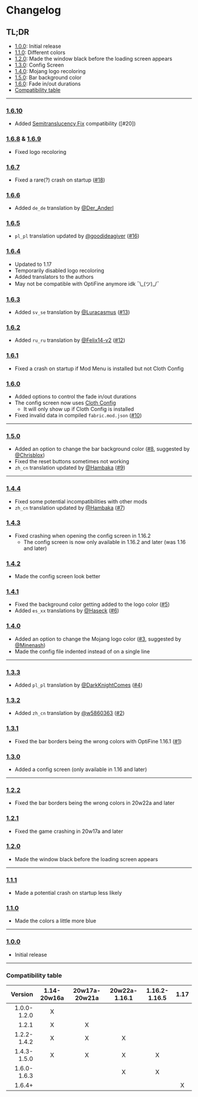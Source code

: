 # Changelog

## TL;DR
- [1.0.0](#100): Initial release
- [1.1.0](#110): Different colors
- [1.2.0](#120): Made the window black before the loading screen appears
- [1.3.0](#130): Config Screen
- [1.4.0](#140): Mojang logo recoloring
- [1.5.0](#150): Bar background color
- [1.6.0](#160): Fade in/out durations
- [Compatibility table](#compatibility-table)

---

### [1.6.10]
- Added [Semitranslucency Fix](https://modrinth.com/mod/semitranslucency) compatibility ([#20])

### [1.6.8] & [1.6.9]
- Fixed logo recoloring

### [1.6.7]
- Fixed a rare(?) crash on startup ([#18](https://github.com/A5b84/dark-loading-screen/issues/18))

### [1.6.6]
- Added `de_de` translation by [@Der_Anderl](https://www.curseforge.com/members/der_anderl/)

### [1.6.5]
- `pl_pl` translation updated by [@goodideagiver](https://github.com/goodideagiver) ([#16](https://github.com/A5b84/dark-loading-screen/pull/16))

### [1.6.4]
- Updated to 1.17
- Temporarily disabled logo recoloring
- Added translators to the authors
- May not be compatible with OptiFine anymore idk ¯\\\_(ツ)_/¯

### [1.6.3]
- Added `sv_se` translation by [@Luracasmus](https://github.com/Luracasmus) ([#13](https://github.com/A5b84/dark-loading-screen/pull/13))

### [1.6.2]
- Added `ru_ru` translation by [@Felix14-v2](https://github.com/Felix14-v2) ([#12](https://github.com/A5b84/dark-loading-screen/issues/12))

### [1.6.1]
- Fixed a crash on startup if Mod Menu is installed but not Cloth Config

### [1.6.0]
- Added options to control the fade in/out durations
- The config screen now uses [Cloth Config](https://www.curseforge.com/minecraft/mc-mods/cloth-config)
  - It will only show up if Cloth Config is installed
- Fixed invalid data in compiled `fabric.mod.json` ([#10](https://github.com/A5b84/dark-loading-screen/pull/10))

---

### [1.5.0]
- Added an option to change the bar background color ([#8](https://github.com/A5b84/dark-loading-screen/issues/8), suggested by [@Chrisblox](https://github.com/Chrisblox))
- Fixed the reset buttons sometimes not working
- `zh_cn` translation updated by [@Hambaka](https://github.com/Hambaka) ([#9](https://github.com/A5b84/dark-loading-screen/pull/9))

---

### [1.4.4]
- Fixed some potential incompatibilities with other mods
- `zh_cn` translation updated by [@Hambaka](https://github.com/Hambaka) ([#7](https://github.com/A5b84/dark-loading-screen/pull/7))

### [1.4.3]
- Fixed crashing when opening the config screen in 1.16.2
  - The config screen is now only available in 1.16.2 and later (was 1.16 and later)

### [1.4.2]
- Made the config screen look better

### [1.4.1]
- Fixed the background color getting added to the logo color ([#5](https://github.com/A5b84/dark-loading-screen/issues/5))
- Added `es_xx` translations by [@Haseck](https://github.com/Haseck) ([#6](https://github.com/A5b84/dark-loading-screen/pull/6))

### [1.4.0]
- Added an option to change the Mojang logo color ([#3](https://github.com/A5b84/dark-loading-screen/issues/3), suggested by [@Minenash](https://github.com/Minenash))
- Made the config file indented instead of on a single line

---

### [1.3.3]
- Added `pl_pl` translation by [@DarkKnightComes](https://github.com/DarkKnightComes) ([#4](https://github.com/A5b84/dark-loading-screen/pull/4))

### [1.3.2]
- Added `zh_cn` translation by [@w5860363](https://github.com/w5860363) ([#2](https://github.com/A5b84/dark-loading-screen/pull/2))

### [1.3.1]
- Fixed the bar borders being the wrong colors with OptiFine 1.16.1 ([#1](https://github.com/A5b84/dark-loading-screen/issues/1))

### [1.3.0]
- Added a config screen (only available in 1.16 and later)

---

### [1.2.2]
- Fixed the bar borders being the wrong colors in 20w22a and later

### [1.2.1]
- Fixed the game crashing in 20w17a and later

### [1.2.0]
- Made the window black before the loading screen appears

---

### [1.1.1]
- Made a potential crash on startup less likely

### [1.1.0]
- Made the colors a little more blue

---

### [1.0.0]
- Initial release

---

### Compatibility table
|     Version | 1.14-20w16a | 20w17a-20w21a | 20w22a-1.16.1 | 1.16.2-1.16.5 | 1.17 |
|------------:|:-----------:|:-------------:|:-------------:|:-------------:|:-----:|
| 1.0.0-1.2.0 | X
|       1.2.1 | X           | X
| 1.2.2-1.4.2 | X           | X             | X
| 1.4.3-1.5.0 | X           | X             | X             | X
| 1.6.0-1.6.3 |             |               | X             | X
| 1.6.4+      |             |               |               |               | X



[1.0.0]: https://github.com/A5b84/dark-loading-screen/releases/tag/v1.0.0
[1.1.0]: https://github.com/A5b84/dark-loading-screen/releases/tag/v1.1.0
[1.1.1]: https://github.com/A5b84/dark-loading-screen/releases/tag/v1.1.1
[1.2.0]: https://github.com/A5b84/dark-loading-screen/releases/tag/v1.2.0
[1.2.1]: https://github.com/A5b84/dark-loading-screen/releases/tag/v1.2.1
[1.2.2]: https://github.com/A5b84/dark-loading-screen/releases/tag/v1.2.2
[1.3.0]: https://github.com/A5b84/dark-loading-screen/releases/tag/v1.3.0
[1.3.1]: https://github.com/A5b84/dark-loading-screen/releases/tag/v1.3.1
[1.3.2]: https://github.com/A5b84/dark-loading-screen/releases/tag/v1.3.2
[1.3.3]: https://github.com/A5b84/dark-loading-screen/releases/tag/v1.3.3
[1.4.0]: https://github.com/A5b84/dark-loading-screen/releases/tag/v1.4.0
[1.4.1]: https://github.com/A5b84/dark-loading-screen/releases/tag/v1.4.1
[1.4.2]: https://github.com/A5b84/dark-loading-screen/releases/tag/v1.4.2
[1.4.3]: https://github.com/A5b84/dark-loading-screen/releases/tag/v1.4.3
[1.4.4]: https://github.com/A5b84/dark-loading-screen/releases/tag/v1.4.4
[1.5.0]: https://github.com/A5b84/dark-loading-screen/releases/tag/v1.5.0
[1.6.0]: https://github.com/A5b84/dark-loading-screen/releases/tag/v1.6.0
[1.6.1]: https://github.com/A5b84/dark-loading-screen/releases/tag/v1.6.1
[1.6.2]: https://github.com/A5b84/dark-loading-screen/releases/tag/v1.6.2
[1.6.3]: https://github.com/A5b84/dark-loading-screen/releases/tag/v1.6.3
[1.6.4]: https://github.com/A5b84/dark-loading-screen/releases/tag/v1.6.4
[1.6.5]: https://github.com/A5b84/dark-loading-screen/releases/tag/v1.6.5
[1.6.6]: https://github.com/A5b84/dark-loading-screen/releases/tag/v1.6.6
[1.6.7]: https://github.com/A5b84/dark-loading-screen/releases/tag/v1.6.7
[1.6.8]: https://github.com/A5b84/dark-loading-screen/releases/tag/v1.6.8
[1.6.9]: https://github.com/A5b84/dark-loading-screen/releases/tag/v1.6.9
[1.6.10]: https://github.com/A5b84/dark-loading-screen/releases/tag/v1.6.10
